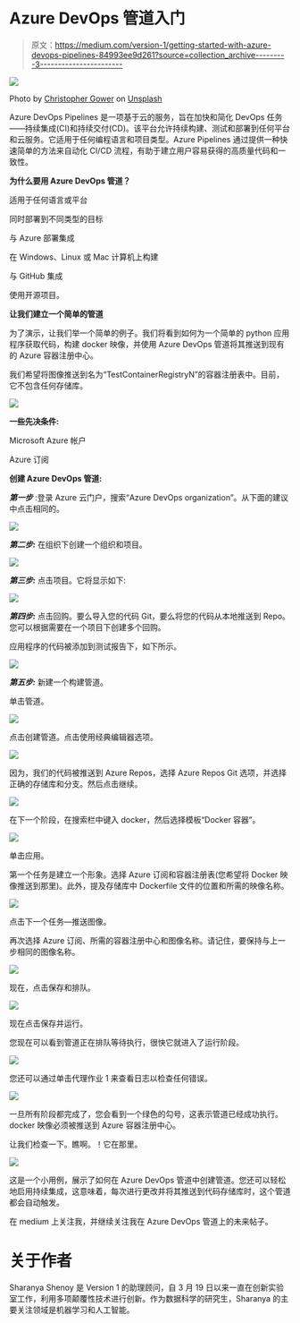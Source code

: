 # Azure DevOps 管道入门

> 原文：<https://medium.com/version-1/getting-started-with-azure-devops-pipelines-84993ee9d261?source=collection_archive---------3----------------------->

![](img/8b0afac1732ac5fb0716a9629ff67d93.png)

Photo by [Christopher Gower](https://unsplash.com/@cgower?utm_source=medium&utm_medium=referral) on [Unsplash](https://unsplash.com?utm_source=medium&utm_medium=referral)

Azure DevOps Pipelines 是一项基于云的服务，旨在加快和简化 DevOps 任务——持续集成(CI)和持续交付(CD)。该平台允许持续构建、测试和部署到任何平台和云服务。它适用于任何编程语言和项目类型。Azure Pipelines 通过提供一种快速简单的方法来自动化 CI/CD 流程，有助于建立用户容易获得的高质量代码和一致性。

**为什么要用 Azure DevOps 管道？**

适用于任何语言或平台

同时部署到不同类型的目标

与 Azure 部署集成

在 Windows、Linux 或 Mac 计算机上构建

与 GitHub 集成

使用开源项目。

**让我们建立一个简单的管道**

为了演示，让我们举一个简单的例子。我们将看到如何为一个简单的 python 应用程序获取代码，构建 docker 映像，并使用 Azure DevOps 管道将其推送到现有的 Azure 容器注册中心。

我们希望将图像推送到名为“TestContainerRegistryN”的容器注册表中。目前，它不包含任何存储库。

![](img/8b858df32063c2bc839439598f074d83.png)

**一些先决条件:**

Microsoft Azure 帐户

Azure 订阅

**创建 Azure DevOps 管道:**

***第一步*** :登录 Azure 云门户，搜索“Azure DevOps organization”。从下面的建议中点击相同的。

![](img/6f7df75526e2923d775ad884576bde0b.png)

***第二步:*** 在组织下创建一个组织和项目。

![](img/e6c54bceee1cf530053453f31261ee97.png)

***第三步:*** 点击项目。它将显示如下:

![](img/dd05ad8f628366f2859c788e545f0999.png)

***第四步:*** 点击回购。要么导入您的代码 Git，要么将您的代码从本地推送到 Repo。您可以根据需要在一个项目下创建多个回购。

应用程序的代码被添加到测试报告下，如下所示。

![](img/475dbc8f0cb32976283184b9b54b8288.png)

***第五步:*** 新建一个构建管道。

单击管道。

![](img/58592c2b33b3572197dfef1932902591.png)

点击创建管道。点击使用经典编辑器选项。

![](img/2901b5727ae143ea2e70279fbb4b9b7f.png)

因为，我们的代码被推送到 Azure Repos，选择 Azure Repos Git 选项，并选择正确的存储库和分支。然后点击继续。

![](img/3d4b05a1e3f590fc32ab5242ecebcaf5.png)

在下一个阶段，在搜索栏中键入 docker，然后选择模板“Docker 容器”。

![](img/1b34b8677b0bc681fc98fa512d915693.png)

单击应用。

第一个任务是建立一个形象。选择 Azure 订阅和容器注册表(您希望将 Docker 映像推送到那里)。此外，提及存储库中 Dockerfile 文件的位置和所需的映像名称。

![](img/512897175581bb219ed1b4669b708b66.png)

点击下一个任务—推送图像。

再次选择 Azure 订阅、所需的容器注册中心和图像名称。请记住，要保持与上一步相同的图像名称。

![](img/3eb83830f0d853f9cd8b9501efd0a5e4.png)

现在，点击保存和排队。

![](img/207bfc23de4cfef7420d2b91c779141f.png)

现在点击保存并运行。

您现在可以看到管道正在排队等待执行，很快它就进入了运行阶段。

![](img/71aff8a5d6331390bfa0e28ff95ababe.png)

您还可以通过单击代理作业 1 来查看日志以检查任何错误。

![](img/3593567a714b233510715825248fe32d.png)

一旦所有阶段都完成了，您会看到一个绿色的勾号，这表示管道已经成功执行。docker 映像必须被推送到 Azure 容器注册中心。

让我们检查一下。瞧啊。！它在那里。

![](img/c40fcef38396199a9383171e9f15a834.png)

这是一个小用例，展示了如何在 Azure DevOps 管道中创建管道。您还可以轻松地启用持续集成，这意味着，每次进行更改并将其推送到代码存储库时，这个管道都会自动触发。

在 medium 上关注我，并继续关注我在 Azure DevOps 管道上的未来帖子。

# 关于作者

Sharanya Shenoy 是 Version 1 的助理顾问，自 3 月 19 日以来一直在创新实验室工作，利用多项颠覆性技术进行创新。作为数据科学的研究生，Sharanya 的主要关注领域是机器学习和人工智能。